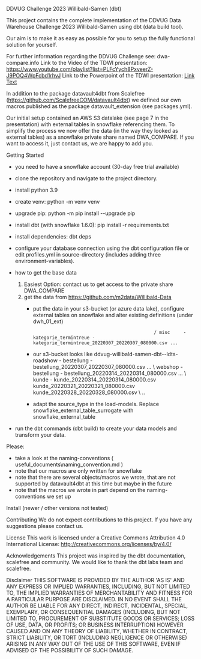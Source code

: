 
DDVUG Challenge 2023 Willibald-Samen (dbt)

This project contains the complete implementation of the DDVUG Data Warehouse Challenge 2023 Willibald-Samen using dbt (data build tool).

Our aim is to make it as easy as possible for you to setup the fully functional solution for yourself.

For further information regarding the DDVUG Challenge see: dwa-compare.info
Link to the Video of the TDWI presentation: https://www.youtube.com/playlist?list=PLFcYych8PxveerZ-J9POQ4WpFcbd1rhvJ
Link to the Powerpoint of the TDWI presentation: [Link Text](useful_documents/Willibald_with_dbt_slides.pdf)

In addition to the package datavault4dbt from Scalefree (https://github.com/ScalefreeCOM/datavault4dbt) we defined our own macros published as the package datavault_extension (see packages.yml).

Our initial setup contained an AWS S3 datalake (see page 7 in the presentation) with external tables in snowflake referencing them. 
To simplify the process we now offer the data (in the way they looked as external tables) as a snowflake private share named DWA_COMPARE. 
If you want to access it, just contact us, we are happy to add you.


Getting Started
- you need to have a snowflake account (30-day free trial available)
- clone the repository and navigate to the project directory.
- install python 3.9
- create venv: python -m venv venv
- upgrade pip: python -m pip install --upgrade pip
- install dbt (with snowflake 1.6.0): pip install -r requirements.txt
- install dependencies: dbt deps
- configure your database connection using the dbt configuration file or edit profiles.yml in source-directory (includes adding three environment-variables).
- how to get the base data
    1. Easiest Option: contact us to get access to the private share DWA_COMPARE
    2. get the data from https://github.com/m2data/Willibald-Data 
        - put the data in your s3-bucket (or azure data lake), configure external tables on snowflake and alter existing definitions (under dwh_01_ext)

                                                           / misc     - kategorie_termintreue - kategorie_termintreue_20220307_20220307_080000.csv ...
        - our s3-bucket looks like ddvug-willibald-samen-dbt--ldts-  roadshow - bestellung - bestellung_20220307_20220307_080000.csv ...
                                                           \ webshop  - bestellung - bestellung_20220314_20220314_080000.csv ...
                                                                      \ kunde      - kunde_20220314_20220314_080000.csv
                                                                                     kunde_20220321_20220321_080000.csv                
                                                                                     kunde_20220328_20220328_080000.csv
                                                                      \ ..
        - adapt the source_type in the load-models. Replace snowflake_external_table_surrogate with snowflake_external_table

- run the dbt commands (dbt build) to create your data models and transform your data.


Please:
- take a look at the naming-conventions ( useful_documents\naming_convention.md )
- note that our macros are only written for snowflake
- note that there are several objects/macros we wrote, that are not supported by datavault4dbt at this time but maybe in the future
- note that the macros we wrote in part depend on the naming-conventions we set up

Install  (newer / other versions not tested)



Contributing
We do not expect contributions to this project. If you have any suggestions please contact us.

License
This work is licensed under a Creative Commons Attribution 4.0 International License: 
http://creativecommons.org/licenses/by/4.0/

Acknowledgements
This project was inspired by the dbt documentation, scalefree and community. We would like to thank the dbt labs team and scalefree.

Disclaimer
THIS SOFTWARE IS PROVIDED BY THE AUTHOR 'AS IS' AND ANY EXPRESS OR IMPLIED WARRANTIES, INCLUDING, BUT NOT LIMITED TO, THE IMPLIED WARRANTIES OF MERCHANTABILITY AND FITNESS FOR A PARTICULAR PURPOSE ARE DISCLAIMED. IN NO EVENT SHALL THE AUTHOR BE LIABLE FOR ANY DIRECT, INDIRECT, INCIDENTAL, SPECIAL, EXEMPLARY, OR CONSEQUENTIAL DAMAGES (INCLUDING, BUT NOT LIMITED TO, PROCUREMENT OF SUBSTITUTE GOODS OR SERVICES; LOSS OF USE, DATA, OR PROFITS; OR BUSINESS INTERRUPTION) HOWEVER CAUSED AND ON ANY THEORY OF LIABILITY, WHETHER IN CONTRACT, STRICT LIABILITY, OR TORT (INCLUDING NEGLIGENCE OR OTHERWISE) ARISING IN ANY WAY OUT OF THE USE OF THIS SOFTWARE, EVEN IF ADVISED OF THE POSSIBILITY OF SUCH DAMAGE.